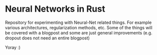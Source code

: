 # Neural Networks in Rust
Repository for experimenting with Neural-Net related things. For example various architectures, regularization methods, etc.
Some of the things will be covered with a blogpost and some are just general improvements (e.g. dropout does not need an entire blogpost)

Yoray :)
